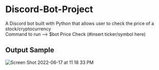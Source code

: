 # Discord-Bot-Project
A Discord bot built with Python that allows user to check the price of a stock/cryptocurrency </br>
Command to run --> $bot Price Check (#insert ticker/symbol here)


Output Sample
----
![Screen Shot 2022-06-17 at 11 18 33 PM](https://user-images.githubusercontent.com/95050658/174420810-4e64914d-254f-4bba-90d1-fe6446cd143b.png)
